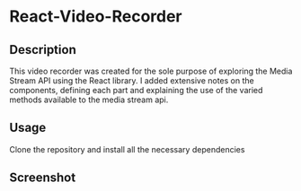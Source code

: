# React-Video-Recorder
## Description

This video recorder was created for the sole purpose of exploring the Media Stream API
using the React library. I added extensive notes on the components, defining each part
and explaining the use of the varied methods available to the media stream api. 

## Usage

Clone the repository and install all the necessary dependencies

## Screenshot

<img src=''>
